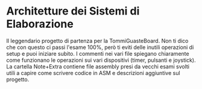 # Architetture dei Sistemi di Elaborazione

Il leggendario progetto di partenza per la TommiGuasteBoard. Non ti dico che con questo ci passi l'esame 100%, però ti eviti delle inutili operazioni di setup e puoi iniziare subito. I commenti nei vari file spiegano chiaramente come funzionano le operazioni sui vari dispositivi (timer, pulsanti e joystick).
La cartella Note+Extra contiene file assembly presi da vecchi esami svolti utili a capire come scrivere codice in ASM e descrizioni aggiuntive sul progetto.